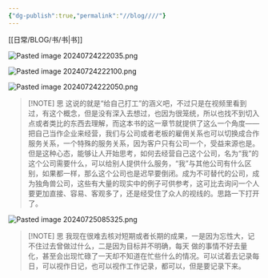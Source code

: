 ```yaml
---
{"dg-publish":true,"permalink":"//blog////"}
---
```


[[日常/BLOG/书/书\|书]]

![Pasted image 20240724222035.png](/img/user/%E6%97%A5%E5%B8%B8/BLOG/%E4%B9%A6/%E8%BD%AF%E6%8A%80%E8%83%BD%E4%BB%A3%E7%A0%81%E4%B9%8B%E5%A4%96%E7%9A%84%E7%94%9F%E5%AD%98%E6%8C%87%20%E5%8D%97/Pasted%20image%2020240724222035.png)

![Pasted image 20240724222100.png](/img/user/%E6%97%A5%E5%B8%B8/BLOG/%E4%B9%A6/%E8%BD%AF%E6%8A%80%E8%83%BD%E4%BB%A3%E7%A0%81%E4%B9%8B%E5%A4%96%E7%9A%84%E7%94%9F%E5%AD%98%E6%8C%87%20%E5%8D%97/Pasted%20image%2020240724222100.png)

![Pasted image 20240724222050.png](/img/user/%E6%97%A5%E5%B8%B8/BLOG/%E4%B9%A6/%E8%BD%AF%E6%8A%80%E8%83%BD%E4%BB%A3%E7%A0%81%E4%B9%8B%E5%A4%96%E7%9A%84%E7%94%9F%E5%AD%98%E6%8C%87%20%E5%8D%97/Pasted%20image%2020240724222050.png)


> [!NOTE] 思
> 这说的就是“给自己打工”的涵义吧，不过只是在视频里看到过，有这个概念，但是没有深入去想过，也因为很笼统，所以也找不到切入点或者类比的东西去理解，而这本书的这一章节就提供了这么一个角度——把自己当作企业来经营，我们与公司或者老板的雇佣关系也可以切换成合作服务关系，一个特殊的服务关系，因为客户只有公司一个，受益来源也是。但是这种心态，能够让人开始思考，如何去经营自己这个公司，名为“我”的这个公司需要什么，可以给别人提供什么服务，“我”与其他公司有什么区别，如果都一样，那么这个公司也是迟早要倒闭。成为不可替代的公司，成为独角兽公司，这些有大量的现实中的例子可供参考，这可比去询问一个人要更加直接、容易、客观多了，还是经受住了众人的视线的。思路一下打开了。


![Pasted image 20240725085325.png](/img/user/%E6%97%A5%E5%B8%B8/BLOG/%E4%B9%A6/%E8%BD%AF%E6%8A%80%E8%83%BD%E4%BB%A3%E7%A0%81%E4%B9%8B%E5%A4%96%E7%9A%84%E7%94%9F%E5%AD%98%E6%8C%87%20%E5%8D%97/Pasted%20image%2020240725085325.png)


> [!NOTE] 思
> 我现在很难去核对短期或者长期的成果，一是因为忘性大，记不住过去曾做过什么，二是因为目标并不明确，每天 做的事情不好去量化，甚至会出现忙碌了一天却不知道在忙些什么的情况。可以试着去记录每日，可以视作日记，也可以视作工作记录，都可以，但是要记录下来。


